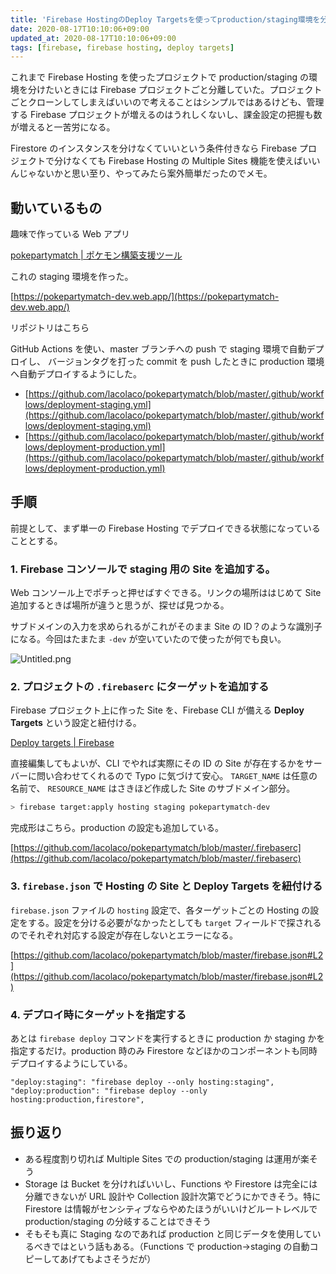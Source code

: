 ```yaml
---
title: 'Firebase HostingのDeploy Targetsを使ってproduction/staging環境を分ける'
date: 2020-08-17T10:10:06+09:00
updated_at: 2020-08-17T10:10:06+09:00
tags: [firebase, firebase hosting, deploy targets]
---
```


これまで Firebase Hosting を使ったプロジェクトで production/staging の環境を分けたいときには Firebase プロジェクトごと分離していた。プロジェクトごとクローンしてしまえばいいので考えることはシンプルではあるけども、管理する Firebase プロジェクトが増えるのはうれしくないし、課金設定の把握も数が増えると一苦労になる。

Firestore のインスタンスを分けなくていいという条件付きなら Firebase プロジェクトで分けなくても Firebase Hosting の Multiple Sites 機能を使えばいいんじゃないかと思い至り、やってみたら案外簡単だったのでメモ。

## 動いているもの

趣味で作っている Web アプリ

[pokepartymatch | ポケモン構築支援ツール](https://pokepartymatch.web.app/)

これの staging 環境を作った。

[https://pokepartymatch-dev.web.app/](https://pokepartymatch-dev.web.app/)

リポジトリはこちら

[](https://github.com/lacolaco/pokepartymatch)

GitHub Actions を使い、master ブランチへの push で staging 環境で自動デプロイし、 バージョンタグを打った commit を push したときに production 環境へ自動デプロイするようにした。

- [https://github.com/lacolaco/pokepartymatch/blob/master/.github/workflows/deployment-staging.yml](https://github.com/lacolaco/pokepartymatch/blob/master/.github/workflows/deployment-staging.yml)
- [https://github.com/lacolaco/pokepartymatch/blob/master/.github/workflows/deployment-production.yml](https://github.com/lacolaco/pokepartymatch/blob/master/.github/workflows/deployment-production.yml)

## 手順

前提として、まず単一の Firebase Hosting でデプロイできる状態になっていることとする。

### 1. Firebase コンソールで staging 用の Site を追加する。

Web コンソール上でポチっと押せばすぐできる。リンクの場所ははじめて Site 追加するときば場所が違うと思うが、探せば見つかる。

サブドメインの入力を求められるがこれがそのまま Site の ID？のような識別子になる。今回はたまたま `-dev` が空いていたので使ったが何でも良い。

![Untitled.png](/img/firebase-hosting-production-staging-with-targets/Untitled.png)

### 2. プロジェクトの `.firebaserc` にターゲットを追加する

Firebase プロジェクト上に作った Site を、Firebase CLI が備える **Deploy Targets** という設定と紐付ける。

[Deploy targets | Firebase](https://firebase.google.com/docs/cli/targets?hl=en)

直接編集してもよいが、CLI でやれば実際にその ID の Site が存在するかをサーバーに問い合わせてくれるので Typo に気づけて安心。 `TARGET_NAME` は任意の名前で、 `RESOURCE_NAME` はさきほど作成した Site のサブドメイン部分。

```bash
> firebase target:apply hosting staging pokepartymatch-dev
```

完成形はこちら。production の設定も追加している。

[https://github.com/lacolaco/pokepartymatch/blob/master/.firebaserc](https://github.com/lacolaco/pokepartymatch/blob/master/.firebaserc)

### 3. `firebase.json` で Hosting の Site と Deploy Targets を紐付ける

`firebase.json` ファイルの `hosting` 設定で、各ターゲットごとの Hosting の設定をする。設定を分ける必要がなかったとしても `target` フィールドで探されるのでそれぞれ対応する設定が存在しないとエラーになる。

[https://github.com/lacolaco/pokepartymatch/blob/master/firebase.json#L2](https://github.com/lacolaco/pokepartymatch/blob/master/firebase.json#L2)

### 4. デプロイ時にターゲットを指定する

あとは `firebase deploy` コマンドを実行するときに production か staging かを指定するだけ。production 時のみ Firestore などほかのコンポーネントも同時デプロイするようにしている。

```
"deploy:staging": "firebase deploy --only hosting:staging",
"deploy:production": "firebase deploy --only hosting:production,firestore",
```

## 振り返り

- ある程度割り切れば Multiple Sites での production/staging は運用が楽そう
- Storage は Bucket を分ければいいし、Functions や Firestore は完全には分離できないが URL 設計や Collection 設計次第でどうにかできそう。特に Firestore は情報がセンシティブならやめたほうがいいけどルートレベルで production/staging の分岐することはできそう
- そもそも真に Staging なのであれば production と同じデータを使用しているべきではという話もある。（Functions で production→staging の自動コピーしてあげてもよさそうだが）
